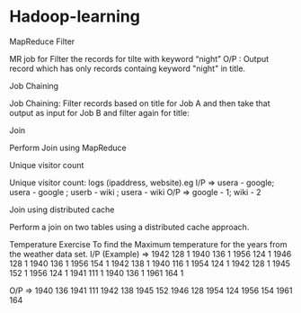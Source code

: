 # Hadoop-learning

MapReduce Filter

MR job for Filter the records for tilte with keyword “night” O/P : Output record which has only records containg keyword "night" in title.

Job Chaining

Job Chaining: Filter records based on title for Job A and then take that output as input for Job B and filter again for title:

Join

Perform Join using MapReduce

Unique visitor count

Unique visitor count: logs (ipaddress, website).eg I/P => usera - google; usera - google ; userb - wiki ; usera - wiki O/P => google - 1; wiki - 2

Join using distributed cache

Perform a join on two tables using a distributed cache approach.

Temperature Exercise
To find the Maximum temperature for the years from the weather data set. I/P (Example) =>
1942 128 1 1940 136 1 1956 124 1 1946 128 1 1940 136 1 1956 154 1 1942 138 1 1940 116 1 1954 124 1 1942 128 1 1945 152 1 1956 124 1 1941 111 1 1940 136 1 1961 164 1

O/P => 1940 136 1941 111 1942 138 1945 152 1946 128 1954 124 1956 154 1961 164
